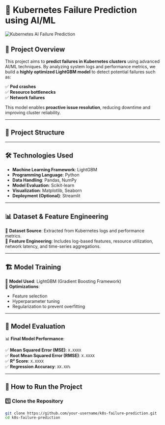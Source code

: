# 🚀 Kubernetes Failure Prediction using AI/ML  

![Kubernetes AI Failure Prediction](https://img.shields.io/badge/Kubernetes-AI--ML%20Failure%20Prediction-blue?style=for-the-badge&logo=kubernetes)  

## 📌 Project Overview  

This project aims to **predict failures in Kubernetes clusters** using advanced AI/ML techniques. By analyzing system logs and performance metrics, we build a **highly optimized LightGBM model** to detect potential failures such as:  

✅ **Pod crashes**  
✅ **Resource bottlenecks**  
✅ **Network failures**  

This model enables **proactive issue resolution**, reducing downtime and improving cluster reliability.  

---

## 📁 Project Structure  



---

## 🛠️ Technologies Used  

- **Machine Learning Framework**: LightGBM  
- **Programming Language**: Python  
- **Data Handling**: Pandas, NumPy  
- **Model Evaluation**: Scikit-learn  
- **Visualization**: Matplotlib, Seaborn  
- **Deployment (Optional)**: Streamlit  

---

## 📊 Dataset & Feature Engineering  

🔹 **Dataset Source**: Extracted from Kubernetes logs and performance metrics.  
🔹 **Feature Engineering**: Includes log-based features, resource utilization, network latency, and time-series aggregations.  

---

## 🏗️ Model Training  

🚀 **Model Used**: LightGBM (Gradient Boosting Framework)  
🔧 **Optimizations**:  
- Feature selection  
- Hyperparameter tuning  
- Regularization to prevent overfitting  

---

## 🎯 Model Evaluation  

📊 **Final Model Performance**:  

✅ **Mean Squared Error (MSE)**: `X.XXXX`  
✅ **Root Mean Squared Error (RMSE)**: `X.XXXX`  
✅ **R² Score**: `X.XXXX`  
✅ **Regression Accuracy**: `XX.XX%`  

---

## 🚀 How to Run the Project  

### 1️⃣ **Clone the Repository**  
```bash
git clone https://github.com/your-username/k8s-failure-prediction.git
cd k8s-failure-prediction
